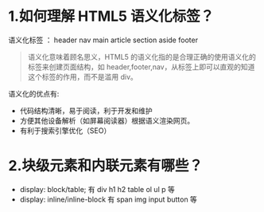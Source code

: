 # 1.如何理解 HTML5 语义化标签？

语义化标签 ： header nav main article section aside footer

> 语义化意味着顾名思义，HTML5 的语义化指的是合理正确的使用语义化的标签来创建页面结构，如 header,footer,nav，从标签上即可以直观的知道这个标签的作用，而不是滥用 div。

语义化的优点有:

- 代码结构清晰，易于阅读，利于开发和维护
- 方便其他设备解析（如屏幕阅读器）根据语义渲染网页。
- 有利于搜索引擎优化（SEO）

# 2.块级元素和内联元素有哪些？

- display: block/table; 有 div h1 h2 table ol ul p 等
- display: inline/inline-block 有 span img input button 等
